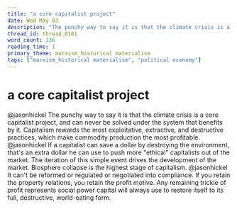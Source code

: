 ```yaml
---
title: "a core capitalist project"
date: Wed May 03
description: "The punchy way to say it is that the climate crisis is a core capitalist project, and can never be solved under the system that benefits by it."
thread_id: thread_0101
word_count: 136
reading_time: 1
primary_theme: marxism_historical materialism
tags: ["marxism_historical materialism", "political economy"]
---
```


# a core capitalist project

@jasonhickel The punchy way to say it is that the climate crisis is a core capitalist project, and can never be solved under the system that benefits by it. Capitalism rewards the most exploitative, extractive, and destructive practices, which make commodity production the most profitable. @jasonhickel If a capitalist can save a dollar by destroying the environment, that's an extra dollar he can use to push more "ethical" capitalists out of the market. The iteration of this simple event drives the development of the market. Biosphere collapse is the highest stage of capitalism. @jasonhickel It can't be reformed or regulated or negotiated into compliance. If you retain the property relations, you retain the profit motive. Any remaining trickle of profit represents social power capital will always use to restore itself to its full, destructive, world-eating form.